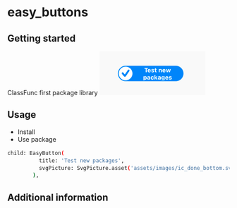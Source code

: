 # easy_buttons

## Getting started

ClassFunc first package library
![](demo.png)

## Usage

- Install
- Use package

```bash
child: EasyButton(
          title: 'Test new packages',
          svgPicture: SvgPicture.asset('assets/images/ic_done_bottom.svg', width: 30, height: 32,),
        ),
```

## Additional information

